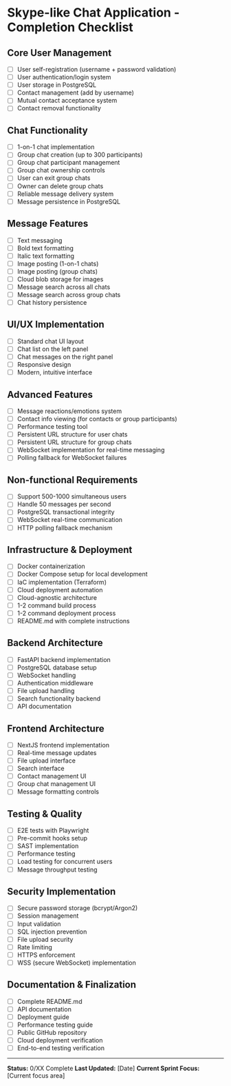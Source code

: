 # Skype-like Chat Application - Completion Checklist

## Core User Management
- [ ] User self-registration (username + password validation)
- [ ] User authentication/login system
- [ ] User storage in PostgreSQL
- [ ] Contact management (add by username)
- [ ] Mutual contact acceptance system
- [ ] Contact removal functionality

## Chat Functionality
- [ ] 1-on-1 chat implementation
- [ ] Group chat creation (up to 300 participants)
- [ ] Group chat participant management
- [ ] Group chat ownership controls
- [ ] User can exit group chats
- [ ] Owner can delete group chats
- [ ] Reliable message delivery system
- [ ] Message persistence in PostgreSQL

## Message Features
- [ ] Text messaging
- [ ] Bold text formatting
- [ ] Italic text formatting
- [ ] Image posting (1-on-1 chats)
- [ ] Image posting (group chats)
- [ ] Cloud blob storage for images
- [ ] Message search across all chats
- [ ] Message search across group chats
- [ ] Chat history persistence

## UI/UX Implementation
- [ ] Standard chat UI layout
- [ ] Chat list on the left panel
- [ ] Chat messages on the right panel
- [ ] Responsive design
- [ ] Modern, intuitive interface

## Advanced Features
- [ ] Message reactions/emotions system
- [ ] Contact info viewing (for contacts or group participants)
- [ ] Performance testing tool
- [ ] Persistent URL structure for user chats
- [ ] Persistent URL structure for group chats
- [ ] WebSocket implementation for real-time messaging
- [ ] Polling fallback for WebSocket failures

## Non-functional Requirements
- [ ] Support 500-1000 simultaneous users
- [ ] Handle 50 messages per second
- [ ] PostgreSQL transactional integrity
- [ ] WebSocket real-time communication
- [ ] HTTP polling fallback mechanism

## Infrastructure & Deployment
- [ ] Docker containerization
- [ ] Docker Compose setup for local development
- [ ] IaC implementation (Terraform)
- [ ] Cloud deployment automation
- [ ] Cloud-agnostic architecture
- [ ] 1-2 command build process
- [ ] 1-2 command deployment process
- [ ] README.md with complete instructions

## Backend Architecture
- [ ] FastAPI backend implementation
- [ ] PostgreSQL database setup
- [ ] WebSocket handling
- [ ] Authentication middleware
- [ ] File upload handling
- [ ] Search functionality backend
- [ ] API documentation

## Frontend Architecture
- [ ] NextJS frontend implementation
- [ ] Real-time message updates
- [ ] File upload interface
- [ ] Search interface
- [ ] Contact management UI
- [ ] Group chat management UI
- [ ] Message formatting controls

## Testing & Quality
- [ ] E2E tests with Playwright
- [ ] Pre-commit hooks setup
- [ ] SAST implementation
- [ ] Performance testing
- [ ] Load testing for concurrent users
- [ ] Message throughput testing

## Security Implementation
- [ ] Secure password storage (bcrypt/Argon2)
- [ ] Session management
- [ ] Input validation
- [ ] SQL injection prevention
- [ ] File upload security
- [ ] Rate limiting
- [ ] HTTPS enforcement
- [ ] WSS (secure WebSocket) implementation

## Documentation & Finalization
- [ ] Complete README.md
- [ ] API documentation
- [ ] Deployment guide
- [ ] Performance testing guide
- [ ] Public GitHub repository
- [ ] Cloud deployment verification
- [ ] End-to-end testing verification

---

**Status:** 0/XX Complete
**Last Updated:** [Date]
**Current Sprint Focus:** [Current focus area]
